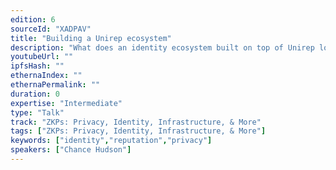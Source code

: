 ```yaml
---
edition: 6
sourceId: "XADPAV"
title: "Building a Unirep ecosystem"
description: "What does an identity ecosystem built on top of Unirep look like? Learn how reputation works in a system where participants are anonymous and how it can be used to build applications."
youtubeUrl: ""
ipfsHash: ""
ethernaIndex: ""
ethernaPermalink: ""
duration: 0
expertise: "Intermediate"
type: "Talk"
track: "ZKPs: Privacy, Identity, Infrastructure, & More"
tags: ["ZKPs: Privacy, Identity, Infrastructure, & More"]
keywords: ["identity","reputation","privacy"]
speakers: ["Chance Hudson"]
---
```

